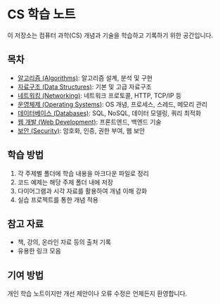 # CS 학습 노트

이 저장소는 컴퓨터 과학(CS) 개념과 기술을 학습하고 기록하기 위한 공간입니다.

## 목차

- [알고리즘 (Algorithms)](/algorithms/): 알고리즘 설계, 분석 및 구현
- [자료구조 (Data Structures)](/data-structures/): 기본 및 고급 자료구조
- [네트워킹 (Networking)](/networking/): 네트워크 프로토콜, HTTP, TCP/IP 등
- [운영체제 (Operating Systems)](/operating-systems/): OS 개념, 프로세스, 스레드, 메모리 관리
- [데이터베이스 (Databases)](/databases/): SQL, NoSQL, 데이터 모델링, 쿼리 최적화
- [웹 개발 (Web Development)](/web-development/): 프론트엔드, 백엔드 기술
- [보안 (Security)](/security/): 암호화, 인증, 권한 부여, 웹 보안

## 학습 방법

1. 각 주제별 폴더에 학습 내용을 마크다운 파일로 정리
2. 코드 예제는 해당 주제 폴더 내에 저장
3. 다이어그램과 시각 자료를 활용하여 개념 이해 강화
4. 실습 프로젝트를 통한 개념 적용

## 참고 자료

- 책, 강의, 온라인 자료 등의 출처 기록
- 유용한 링크 모음

## 기여 방법

개인 학습 노트이지만 개선 제안이나 오류 수정은 언제든지 환영합니다.
